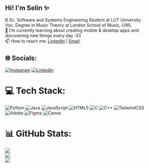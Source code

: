## Hi! I'm Selin ✨

B.Sc. Software and Systems Engineering Student at LUT University<br/>
Voc. Degree in Music Theory at London School of Music, UWL<br/>
🌱 I’m currently learning about creating mobile & desktop apps and discovering new things every day :33<br/>
📫 How to reach me: [Linkedin](https://www.linkedin.com/in/selnckli/) | [Email](selin.cekli@student.lut.fi).<br/>


## 🌐 Socials:
[![Instagram](https://img.shields.io/badge/Instagram-%23E4405F.svg?logo=Instagram&logoColor=white)](https://instagram.com/selnckli) [![LinkedIn](https://img.shields.io/badge/LinkedIn-%230077B5.svg?logo=linkedin&logoColor=white)](https://linkedin.com/in/selnckli) 

# 💻 Tech Stack:
![Python](https://img.shields.io/badge/python-3670A0?style=for-the-badge&logo=python&logoColor=ffdd54) ![Java](https://img.shields.io/badge/java-%23ED8B00.svg?style=for-the-badge&logo=openjdk&logoColor=white) ![JavaScript](https://img.shields.io/badge/javascript-%23323330.svg?style=for-the-badge&logo=javascript&logoColor=%23F7DF1E) ![HTML5](https://img.shields.io/badge/html5-%23E34F26.svg?style=for-the-badge&logo=html5&logoColor=white) ![C](https://img.shields.io/badge/c-%2300599C.svg?style=for-the-badge&logo=c&logoColor=white) ![C++](https://img.shields.io/badge/c++-%2300599C.svg?style=for-the-badge&logo=c%2B%2B&logoColor=white) ![TailwindCSS](https://img.shields.io/badge/tailwindcss-%2338B2AC.svg?style=for-the-badge&logo=tailwind-css&logoColor=white) ![Adobe](https://img.shields.io/badge/adobe-%23FF0000.svg?style=for-the-badge&logo=adobe&logoColor=white) ![Figma](https://img.shields.io/badge/figma-%23F24E1E.svg?style=for-the-badge&logo=figma&logoColor=white) ![Canva](https://img.shields.io/badge/Canva-%2300C4CC.svg?style=for-the-badge&logo=Canva&logoColor=white)
# 📊 GitHub Stats:
![](https://github-readme-stats.vercel.app/api?username=selnckli&theme=merko&hide_border=true&include_all_commits=true&count_private=false)<br/>
![](https://nirzak-streak-stats.vercel.app/?user=selnckli&theme=merko&hide_border=true)<br/>
![](https://github-readme-stats.vercel.app/api/top-langs/?username=selnckli&theme=merko&hide_border=true&include_all_commits=true&count_private=false&layout=compact)
